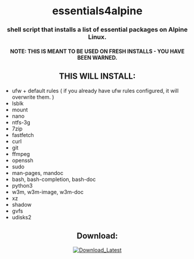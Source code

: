 <h1 align="center">essentials4alpine</h1>

<h3 align="center">shell script that installs a list of essential packages on Alpine Linux.</h3>

<h4 align="center">NOTE: THIS IS MEANT TO BE USED ON FRESH INSTALLS - YOU HAVE BEEN WARNED.</h4>

<h2 align="center">THIS WILL INSTALL:</h2>


- ufw + default rules ( if you already have ufw rules configured, it will overwrite them. )
- lsblk
- mount
- nano
- ntfs-3g
- 7zip
- fastfetch
- curl
- git
- ffmpeg
- openssh
- sudo
- man-pages, mandoc
- bash, bash-completion, bash-doc
- python3
- w3m, w3m-image, w3m-doc
- xz
- shadow
- gvfs
- udisks2

<h2 align="center">Download:</h2>

<p align="center"> 
  <a href="https://github.com/ConzZah/install_essentials4alpine/archive/refs/heads/main.zip">
    <img alt="Download_Latest" src="https://img.shields.io/badge/download-latest-0688CB.svg">
  </a>
</p>
